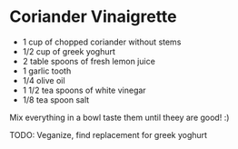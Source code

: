 # Coriander Vinaigrette
* 1 cup of chopped coriander without stems
* 1/2 cup of greek yoghurt
* 2 table spoons of fresh lemon juice
* 1 garlic tooth
* 1/4 olive oil
* 1 1/2 tea spoons of white vinegar
* 1/8 tea spoon salt

Mix everything in a bowl taste them until theey are good! :) 

TODO: Veganize, find replacement for greek yoghurt
